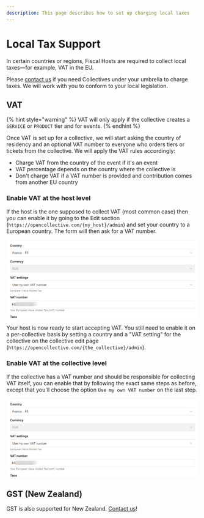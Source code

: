 ```yaml
---
description: This page describes how to set up charging local taxes
---
```


# Local Tax Support

In certain countries or regions, Fiscal Hosts are required to collect local taxes—for example, VAT in the EU.

Please [contact us](https://opencollective.com/contact) if you need Collectives under your umbrella to charge taxes. We will work with you to conform to your local legislation.

## VAT

{% hint style="warning" %}
VAT will only apply if the collective creates a `SERVICE` or `PRODUCT` tier and for events.
{% endhint %}

Once VAT is set up for a collective, we will start asking the country of residency and an optional VAT number to everyone who orders tiers or tickets from the collective. We will apply the VAT rules accordingly:

* Charge VAT from the country of the event if it's an event
* VAT percentage depends on the country where the collective is
* Don't charge VAT if a VAT number is provided and contribution comes from another EU country

### Enable VAT at the host level

If the host is the one supposed to collect VAT (most common case) then you can enable it by going to the Edit section (`https://opencollective.com/{my_host}/admin`) and set your country to a European country. The form will then ask for a VAT number.

![](<../.gitbook/assets/image (16) (2) (2) (1) (1) (1) (1).png>)

Your host is now ready to start accepting VAT. You still need to enable it on a per-collective basis by setting a country and a "VAT setting" for the collective on the collective edit page (`https://opencollective.com/{the_collective}/admin`).

### Enable VAT at the collective level

If the collective has a VAT number and should be responsible for collecting VAT itself, you can enable that by following the exact same steps as before, except that you'll choose the option `Use my own VAT number` on the last step.

![](<../.gitbook/assets/image (16) (2) (2) (1) (1) (1).png>)

## GST (New Zealand)

GST is also supported for New Zealand. [Contact us](https://opencollective.com/contact)!
